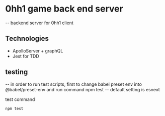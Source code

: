 # 0hh1 game back end server
-- backend server for 0hh1 client

## Technologies
- ApolloServer + graphQL
- Jest for TDD

## testing
-- in order to run test scripts, first to change babel preset env into @babel/preset-env and run command npm test
-- default setting is esnext

test command
```
npm test
```

